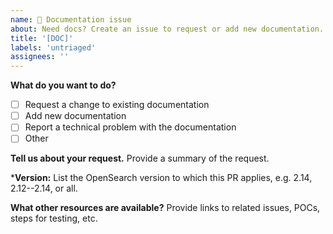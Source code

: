 ```yaml
---
name: 📃 Documentation issue
about: Need docs? Create an issue to request or add new documentation.
title: '[DOC]'
labels: 'untriaged'
assignees: ''
---
```


**What do you want to do?**
 
- [ ] Request a change to existing documentation
- [ ] Add new documentation
- [ ] Report a technical problem with the documentation
- [ ] Other 

**Tell us about your request.** Provide a summary of the request.

***Version:** List the OpenSearch version to which this PR applies, e.g. 2.14, 2.12--2.14, or all.
 
**What other resources are available?** Provide links to related issues, POCs, steps for testing, etc.

